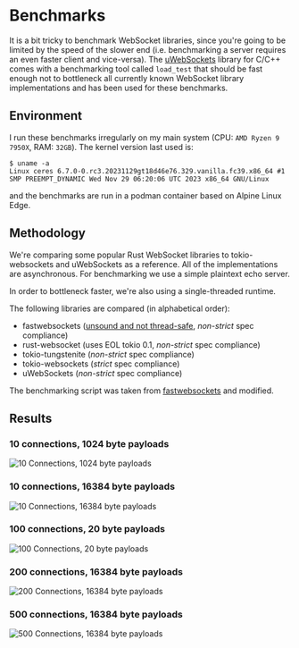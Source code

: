 # Benchmarks

It is a bit tricky to benchmark WebSocket libraries, since you're going to be limited by the speed of the slower end (i.e. benchmarking a server requires an even faster client and vice-versa). The [uWebSockets](https://github.com/uNetworking/uWebSockets) library for C/C++ comes with a benchmarking tool called `load_test` that should be fast enough not to bottleneck all currently known WebSocket library implementations and has been used for these benchmarks.

## Environment

I run these benchmarks irregularly on my main system (CPU: `AMD Ryzen 9 7950X`, RAM: `32GB`). The kernel version last used is:

```
$ uname -a
Linux ceres 6.7.0-0.rc3.20231129gt18d46e76.329.vanilla.fc39.x86_64 #1 SMP PREEMPT_DYNAMIC Wed Nov 29 06:20:06 UTC 2023 x86_64 GNU/Linux
```

and the benchmarks are run in a podman container based on Alpine Linux Edge.

## Methodology

We're comparing some popular Rust WebSocket libraries to tokio-websockets and uWebSockets as a reference. All of the implementations are asynchronous. For benchmarking we use a simple plaintext echo server.

In order to bottleneck faster, we're also using a single-threaded runtime.

The following libraries are compared (in alphabetical order):

* fastwebsockets ([unsound and not thread-safe](https://github.com/denoland/fastwebsockets/issues/42), *non-strict* spec compliance)
* rust-websocket (uses EOL tokio 0.1, *non-strict* spec compliance)
* tokio-tungstenite (*non-strict* spec compliance)
* tokio-websockets (*strict* spec compliance)
* uWebSockets (*non-strict* spec compliance)

The benchmarking script was taken from [fastwebsockets](https://github.com/denoland/fastwebsockets/tree/main/benches) and modified.

## Results

### 10 connections, 1024 byte payloads

![10 Connections, 1024 byte payloads](./results/10-1024-chart.svg)

### 10 connections, 16384 byte payloads

![10 Connections, 16384 byte payloads](./results/10-16384-chart.svg)

### 100 connections, 20 byte payloads

![100 Connections, 20 byte payloads](./results/100-20-chart.svg)

### 200 connections, 16384 byte payloads

![200 Connections, 16384 byte payloads](./results/200-16384-chart.svg)

### 500 connections, 16384 byte payloads

![500 Connections, 16384 byte payloads](./results/500-16384-chart.svg)
